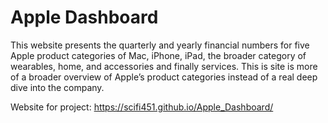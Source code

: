 # Apple Dashboard
   <p>This website presents the quarterly and yearly financial numbers for five Apple product categories of Mac, iPhone, iPad, the broader category of wearables, home, and accessories and finally services. This is site is more of a broader overview of Apple’s product categories instead of a real deep dive into the company.</p>

Website for project: https://scifi451.github.io/Apple_Dashboard/
